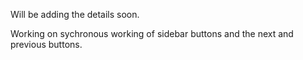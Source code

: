 Will be adding the details soon.

Working on sychronous working of sidebar buttons and the next and previous buttons.
